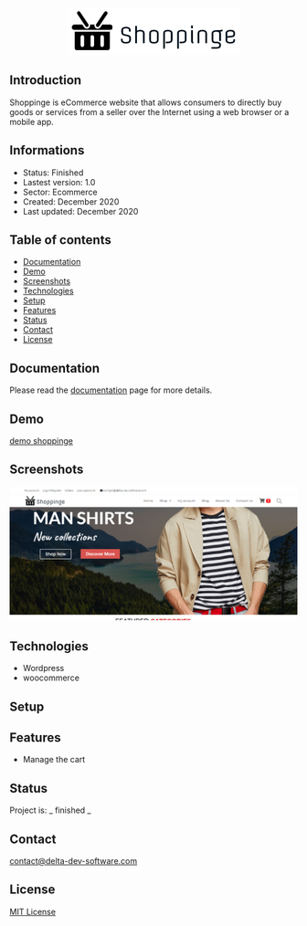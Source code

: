 <p align="center">
	<img src="screenshots/logo.png" />
</p>



## Introduction

Shoppinge is eCommerce website that allows consumers to directly buy goods or services from a seller over the Internet
using a web browser or a mobile app.

## Informations

- Status: Finished
- Lastest version: 1.0
- Sector: Ecommerce
- Created: December 2020
- Last updated: December 2020

## Table of contents
* [Documentation](#general-info)
* [Demo](#demo)
* [Screenshots](#screenshots)
* [Technologies](#technologies)
* [Setup](#setup)
* [Features](#features)
* [Status](#status)
* [Contact](#contact)
* [License](#license)

## Documentation
Please read the [documentation](https://github.com/aniskchaou/SMARTLAB-FRONTEND-CLIENT/wiki) page for more details.

## Demo
[demo shoppinge ](http://shoppinge.byethost10.com/)

## Screenshots
<p align="center">
	<img src="screenshots/screenshot.png" />
<p>

## Technologies
* Wordpress
* woocommerce

## Setup


## Features
- Manage the cart

## Status
Project is: _ finished _

## Contact
contact@delta-dev-software.com

## License
<a href="license.txt">MIT License</a>